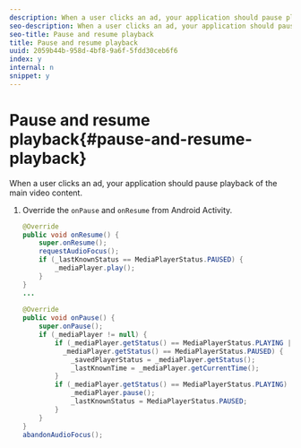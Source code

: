 ```yaml
---
description: When a user clicks an ad, your application should pause playback of the main video content.
seo-description: When a user clicks an ad, your application should pause playback of the main video content.
seo-title: Pause and resume playback
title: Pause and resume playback
uuid: 2059b44b-958d-4bf8-9a6f-5fdd30ceb6f6
index: y
internal: n
snippet: y
---
```


# Pause and resume playback{#pause-and-resume-playback}

When a user clicks an ad, your application should pause playback of the main video content.

1. Override the `onPause` and `onResume` from Android Activity.

   ```java
   @Override 
   public void onResume() { 
       super.onResume(); 
       requestAudioFocus(); 
       if (_lastKnownStatus == MediaPlayerStatus.PAUSED) { 
           _mediaPlayer.play(); 
       } 
   } 
   ... 
    
   @Override 
   public void onPause() { 
       super.onPause(); 
       if (_mediaPlayer != null) { 
           if (_mediaPlayer.getStatus() == MediaPlayerStatus.PLAYING || 
             _mediaPlayer.getStatus() == MediaPlayerStatus.PAUSED) { 
               _savedPlayerStatus = _mediaPlayer.getStatus(); 
               _lastKnownTime = _mediaPlayer.getCurrentTime(); 
           } 
           if (_mediaPlayer.getStatus() == MediaPlayerStatus.PLAYING) { 
               _mediaPlayer.pause(); 
               _lastKnownStatus = MediaPlayerStatus.PAUSED; 
           } 
       } 
   } 
   abandonAudioFocus(); 
   
   ```

